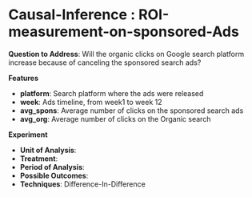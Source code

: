 # Causal-Inference : ROI-measurement-on-sponsored-Ads

**Question to Address**: Will the organic clicks on Google search platform increase because of canceling the sponsored search ads?

**Features**
* **platform**: Search platform where the ads were released
* **week**: Ads timeline, from week1 to week 12
* **avg_spons**: Average number of clicks on the sponsored search ads
* **avg_org**: Average number of clicks on the Organic search

**Experiment**

* **Unit of Analysis**: 
* **Treatment**: 
* **Period of Analysis**: 
* **Possible Outcomes**: 
* **Techniques**: Difference-In-Difference


